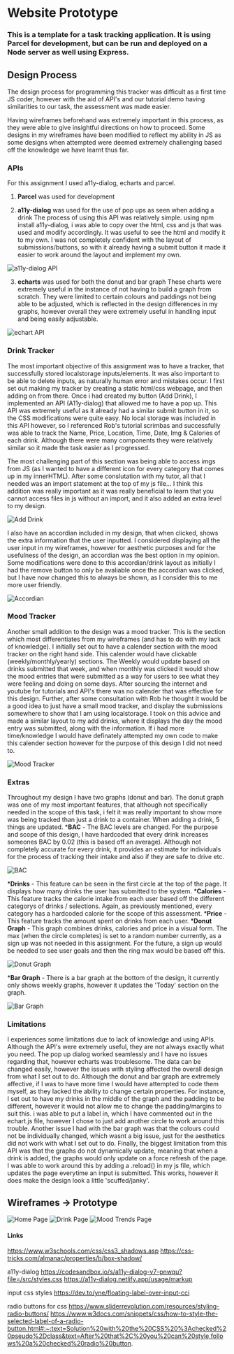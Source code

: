 # Website Prototype 
### This is a template for a task tracking application. It is using Parcel for development, but can be run and deployed on a Node server as well using Express.

## Design Process
The design process for programming this tracker was difficult as a first time JS coder, however with the aid of API's and our tutorial demo having similarities to our task, the assessment was made easier. 

Having wireframes beforehand was extremely important in this process, as they were able to give insightful directions on how to proceed. Some designs in my wireframes have been modified to reflect my ability in JS as some designs when attempted were deemed extremely challenging based off the knowledge we have learnt thus far.

### APIs
For this assignment I used a11y-dialog, echarts and parcel.

1. __Parcel__ was used for development

2. __a11y-dialog__ was used for the use of pop ups as seen when adding a drink
The process of using this API was relatively simple. using npm install a11y-dialog, i was able to copy over the html, css and js that was used and modify accordingly. It was useful to see the html and modify it to my own. I was not completely confident with the layout of submissions/buttons, so with it already having a submit button it made it easier to work around the layout and implement my own. 

![a11y-dialog API](readmeimage/a11y.png)

3. __echarts__ was used for both the donut and bar graph
These charts were extremely useful in the instance of not having to build a graph from scratch. They were limited to certain colours and paddings not being able to be adjusted, which is reflected in the design differences in my graphs, however overall they were extremely useful in handling input and being easily adjustable. 

![echart API](readmeimage/echarts.png)

### Drink Tracker
The most important objective of this assignment was to have a tracker, that successfully stored localstorage inputs/elements. It was also important to be able to delete inputs, as naturally human error and mistakes occur. I first set out making my tracker by creating a static html/css webpage, and then adding on from there. Once i had created my button (Add Drink), I implemented an API (A11y-dialog)
that allowed me to have a pop up. This API was extremely useful as it already had a similar submit button in it, so the CSS modifications were quite easy. No local storage was included in this API however, so I referenced Rob's tutorial scrimbas and successfully was able to track the Name, Price, Location, Time, Date, Img & Calories of each drink. Although there were many components they were relatively similar so it made the task easier as I progressed. 

The most challenging part of this section was being able to access imgs from JS (as I wanted to have a different icon for every category that comes up in my innerHTML). After some conslutation with my tutor, all that I needed was an import statement at the top of my js file... I think this addition was really important as it was really beneficial to learn that you cannot access files in js without an import, and it also added an extra level to my design.

![Add Drink](readmeimage/add.png)

I also have an accordian included in my design, that when clicked, shows the extra information that the user inputted. I considered displaying all the user input in my wireframes, however for aesthetic purposes and for the usefulness of the design, an accordian was the best option in my opinion. Some modifications were done to this accordian/drink layout as initially I had the remove button to only be avaliable once the accordian was clicked, but I have now changed this to always be shown, as I consider this to me more user friendly.

![Accordian](readmeimage/accordian.png)


### Mood Tracker
Another small addition to the design was a mood tracker. This is the section which most differentiates from my wireframes (and has to do with my lack of knowledge). I initially set out to have a calender section with the mood tracker on the right hand side. This calender would have clickable (weekly/monthly/yearly) sections. The Weekly would update based on drinks submitted that week, and when monthly was clicked it would show the mood entries that were submitted as a way for users to see what they were feeling and doing on some days. After sourcing the internet and youtube for tutorials and API's there was no calender that was effective for this design. Further, after some consultation with Rob he thought it would be a good idea to just have a small mood tracker, and display the submissions somewhere to show that I am using localstorage. I took on this advice and made a similar layout to my add drinks, where it displays the day the mood entry was submitted, along with the information. If i had more time/knowledge I would have definately attempted my own code to make this calender section however for the purpose of this design I did not need to.

![Mood Tracker](readmeimage/mood.png)

### Extras
Throughout my design I have two graphs (donut and bar). The donut graph was one of my most important features, that although not specifically needed in the scope of this task, i felt it was really important to show more was being tracked than just a drink to a container. When adding a drink, 5 things are updated.
*__BAC__ - The BAC levels are changed. For the purpose and scope of this design, I have hardcoded that every drink increases someones BAC by 0.02 (this is based off an average). Although not completely accurate for every drink, it provides an estimate for individuals for the process of tracking their intake and also if they are safe to drive etc. 

![BAC](readmeimage/BAC.png)

*__Drinks__ - This feature can be seen in the first circle at the top of the page. It displays how many drinks the user has submitted to the system. 
*__Calories__ - This feature tracks the calorie intake from each user based off the different categorys of drinks / selections. Again, as previously mentioned, every category has a hardcoded calorie for the scope of this assessment.
*__Price__ - This feature tracks the amount spent on drinks from each user. 
*__Donut Graph__ - This graph combines drinks, calories and price in a visual form. The max (when the circle completes) is set to a random number currently, as a sign up was not needed in this assignment. For the future, a sign up would be needed to see user goals and then the ring max would be based off this. 

![Donut Graph](readmeimage/donut.png)

*__Bar Graph__ - There is a bar graph at the bottom of the design, it currently only shows weekly graphs, however it updates the 'Today' section on the graph. 

![Bar Graph](readmeimage/bar.png)

### Limitations
I experiences some limitations due to lack of knowledge and using APIs. Although the API's were extremely useful, they are not always exactly what you need. The pop up dialog worked seamlessly and I have no issues regarding that, however echarts was troublesome. The data can be changed easily, however the issues with styling affected the overall design from what I set out to do. Although the donut and bar graph are extremely affective, if I was to have more time I would have attempted to code them myself, as they lacked the ability to change certain properties. For instance, I set out to have my drinks in the middle of the graph and the padding to be different, however it would not allow me to change the padding/margins to suit this. i was able to put a label in, which I have commented out in the echart.js file, however I chose to just add another circle to work around this trouble. Another issue I had with the bar graph was that the colours could not be individually changed, which wasnt a big issue, just for the aesthetics did not work with what I set out to do. Finally, the biggest limitation from this API was that the graphs do not dynamically update, meaning that when a drink is added, the graphs would only update on a force refresh of the page. I was able to work around this by adding a  .reload() in my js file, which updates the page everytime an input is submitted. This works, however it does make the design look a little 'scuffed/janky'. 


## Wireframes -> Prototype

![Home Page](readmeimage/home.png)
![Drink Page](readmeimage/drink.png)
![Mood Trends Page](readmeimage/moodtracker.png)


#### Links
https://www.w3schools.com/css/css3_shadows.asp
https://css-tricks.com/almanac/properties/b/box-shadow/

a11y-dialog 
https://codesandbox.io/s/a11y-dialog-v7-pnwqu?file=/src/styles.css
https://a11y-dialog.netlify.app/usage/markup

input css styles
https://dev.to/yne/floating-label-over-input-cci

radio buttons for css
https://www.sliderrevolution.com/resources/styling-radio-buttons/
https://www.w3docs.com/snippets/css/how-to-style-the-selected-label-of-a-radio-button.html#:~:text=Solution%20with%20the%20CSS%20%3Achecked%20pseudo%2Dclass&text=After%20that%2C%20you%20can%20style,follows%20a%20checked%20radio%20button.

